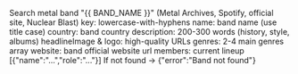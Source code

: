 Search metal band "{{ BAND_NAME }}" (Metal Archives, Spotify, official site, Nuclear Blast)
key: lowercase-with-hyphens
name: band name (use title case)
country: band country
description: 200-300 words (history, style, albums)
headlineImage & logo: high-quality URLs
genres: 2-4 main genres array
website: band official website url
members: current lineup [{"name":"...","role":"..."}]
If not found → {"error":"Band not found"}
